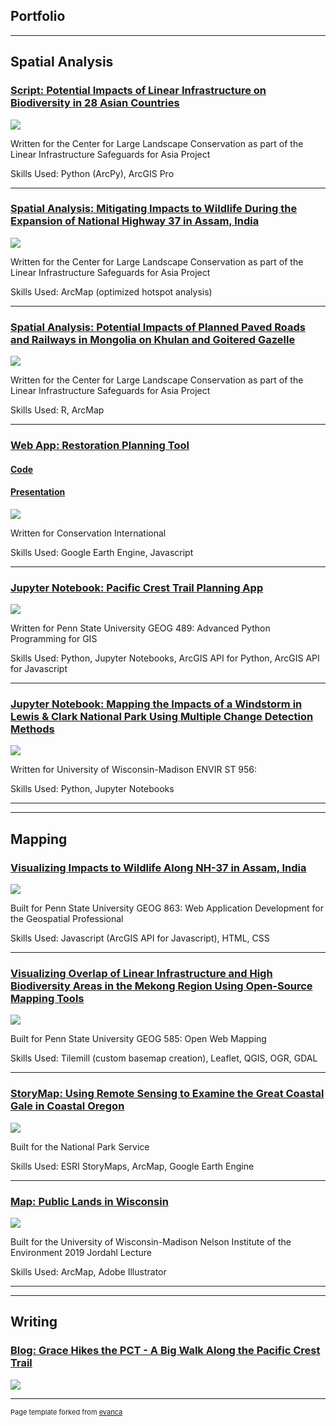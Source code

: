 ## Portfolio

---

## Spatial Analysis 


### [Script: Potential Impacts of Linear Infrastructure on Biodiversity in 28 Asian Countries](https://github.com/gstonecipher/LISA_LI_country_overlap)
<img src="images/LISA_Maps_Thumb.png?raw=true"/>

Written for the Center for Large Landscape Conservation as part of the Linear Infrastructure Safeguards for Asia Project

Skills Used: Python (ArcPy), ArcGIS Pro

---
### [Spatial Analysis: Mitigating Impacts to Wildlife During the Expansion of National Highway 37 in Assam, India](https://largelandscapes.org/wp-content/uploads/2021/09/LISA_Annex1_SpatialAnalysis_FINAL.pdf#page=53)
<img src="images/Assam_Maps_Thumb.png?raw=true"/>

Written for the Center for Large Landscape Conservation as part of the Linear Infrastructure Safeguards for Asia Project

Skills Used: ArcMap (optimized hotspot analysis)

---
### [Spatial Analysis: Potential Impacts of Planned Paved Roads and Railways in Mongolia on Khulan and Goitered Gazelle](https://largelandscapes.org/wp-content/uploads/2021/09/LISA_Annex1_SpatialAnalysis_FINAL.pdf#page=70)
<img src="images/Ungulate_Map_Thumb.png?raw=true"/>

Written for the Center for Large Landscape Conservation as part of the Linear Infrastructure Safeguards for Asia Project

Skills Used: R, ArcMap

---
### [Web App: Restoration Planning Tool](https://trends-earth.earthengine.app/view/restorationplanningtool)

#### [Code](https://github.com/gstonecipher/RestorationPlanningTool_CI)

#### [Presentation](https://www.youtube.com/watch?v=ndg8_AyQPz0)
<img src="images/CI_Tool_Thumb.png?raw=true"/>



Written for Conservation International

Skills Used: Google Earth Engine, Javascript

---
### [Jupyter Notebook: Pacific Crest Trail Planning App](https://github.com/gstonecipher/GEOG_489_FinalProject)
<img src="images/PCT_Notebook_Thumb.png?raw=true"/>

Written for Penn State University GEOG 489: Advanced Python Programming for GIS

Skills Used: Python, Jupyter Notebooks, ArcGIS API for Python, ArcGIS API for Javascript

---
### [Jupyter Notebook: Mapping the Impacts of a Windstorm in Lewis & Clark National Park Using Multiple Change Detection Methods](https://github.com/gstonecipher/ENVIR_ST_956_FinalProject_ChangeDetection)
<img src="images/Change_Detection_Thumb.png?raw=true"/>

Written for University of Wisconsin-Madison ENVIR ST 956: 

Skills Used: Python, Jupyter Notebooks

---
---

## Mapping

### [Visualizing Impacts to Wildlife Along NH-37 in Assam, India](https://gstonecipher.github.io/InteractiveWebMapping/index.html)
<img src="images/Roadkill_App_Thumb.png?raw=true"/>

Built for Penn State University GEOG 863: Web Application Development for the Geospatial Professional

Skills Used: Javascript (ArcGIS API for Javascript), HTML, CSS

---
### [Visualizing Overlap of Linear Infrastructure and High Biodiversity Areas in the Mekong Region Using Open-Source Mapping Tools](https://gstonecipher.github.io/OpenWebMapping/index.html)
<img src="images/Mekong_Thumb.png?raw=true"/>

Built for Penn State University GEOG 585: Open Web Mapping

Skills Used: Tilemill (custom basemap creation), Leaflet, QGIS, OGR, GDAL

---
### [StoryMap: Using Remote Sensing to Examine the Great Coastal Gale in Coastal Oregon](https://storymaps.arcgis.com/stories/1b03a1859e2c43d68aae6d6b3cad4f02)

<img src="images/NPS_StoryMap_Thumb.png?raw=true"/>

Built for the National Park Service

Skills Used: ESRI StoryMaps, ArcMap, Google Earth Engine

---
### [Map: Public Lands in Wisconsin](https://github.com/gstonecipher/gstonecipher.github.io/blob/master/Nelson_Map_FINAL.pdf)

<img src="images/Nelson_Map_Thumb.png?raw=true"/>

Built for the University of Wisconsin-Madison Nelson Institute of the Environment 2019 Jordahl Lecture

Skills Used: ArcMap, Adobe Illustrator

---
---

## Writing

### [Blog: Grace Hikes the PCT - A Big Walk Along the Pacific Crest Trail](https://gracesbigwalk.wordpress.com/)
<img src="images/PCT_midpoint.png?raw=true"/>

---

<p style="font-size:11px">Page template forked from <a href="https://github.com/evanca/quick-portfolio">evanca</a></p>
<!-- Remove above link if you don't want to attibute -->
